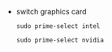 - switch graphics card
	```shell
	sudo prime-select intel
	```
	```shell
	sudo prime-select nvidia
	```